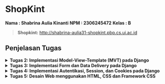 # ShopKint

**Nama : Shabrina Aulia Kinanti**
**NPM : 2306245472**
**Kelas : B**
> **Shopkint:** http://shabrina-aulia31-shopkint.pbp.cs.ui.ac.id

## **Penjelasan Tugas**
<details>
<summary> <b> Tugas 2: Implementasi Model-View-Template (MVT) pada Django </b> </summary>

## **Checklist Tugas**
* ### Membuat proyek django baru
1. Membuat direktori baru yang bernama shopkint lalu jalankan virtual environment yang ditandai dengan (env)
2. Pada direktori shopkint buat file baru bertama `requirments.txt` dan tambahkan dependencies (komponen atau modul agar perangkat lunaknya berfungsi, termasuk library, framework dan package) yang berisi 

```
django
gunicorn
whitenoise
psycopg2-binary
requests
urllib3
```
3. Intalasi terhadap dependencies dengan `pip install -r requirements.txt`
4. Buat proyek baru dengan tulisan `django-admin startproject shopkint .` di terminal direktori yang tadi
5. Django berhasil dibuat

* ### Membuat aplikasi dengan nama main pada proyek shopkint
1. Membuat repositori baru di github
2. Membuat branch utama baru dengan tulisan `git branch -M main` di terminal direktori
3. Tulis `git remote add origin https://github.com/shabrinaulia/shopkint.git` di terminal untuk menghubungkan repositori lokal dengan repositori di GitHub
4. Lakukan `git push -u origin main.` untuk menyimpan ke github
5. Jalankan perintah python manage.py startapp main di terminal. Folder main akan terbuat sebagai branch dari folder utama
6. Tambahkan main di variabel `INSTALLED_APPS` pada file `setting.py` di direkotori utama

* ### Melakukan routing pada proyek agar dapat menjalankan aplikasi main
1. Membuat file `urls.py` di folder main, lalu isi dengan 
```
from django.urls import path
from main.views import show_main

app_name = `main`

urlpatterns = [
    path(`, show_main, name=`show_main`),
]
```
2. Buka file urls.py pada folder shopkint lalu impor fungsi include dari django.urls
```
from django.contrib import admin
from django.urls import path, include

urlpatterns = [
    path(`, include(`main.urls`)),
]
```

* ### Membuat model pada aplikasi main
1. Pada `models.py` di main saya mengubah attribute dan datatypenya serta limitasi penulisan data typenya sesuai dengan ketentuan tugas
``` 
from django.db import models

class MoodEntry(models.Model):
    name = models.CharField(max_length=255)
    price = models.IntegerField()
    description = models.TextField()
    rating = models.IntegerField()
```
2. Jalankan `python manage.py makemigrations` untuk memberikan migrasi pada model data lalu lakukan `python manage.py migrate` untuk mengaplikasikan perubahan model ke basis data

* ### Membuat sebuah fungsi pada views.py 
1. Tambahkan import render pada file `views.py` di folder main
2. Menambahkan fungsi show_main dibawah impor untuk mengatur permintaan HTTP dan mengembalikan tampilan yang sesuai
3. Isi fungsinya dengan `context` yaitu dictionary yg berisi data
```
from django.shortcuts import render

# Create your views here.
def show_main(request):
    context = {
        `name` : `Liptint`,
        `price`: `600.000`,
        `description`: `NEW Liptint with high formula`,
        `rating` : `4.5/5.0`
    }

    return render(request, "main.html", context)
```
4. Return dengan format `return render(request, "main.html", context)`

* ### Membuat sebuah routing pada urls.py aplikasi main untuk memetakan fungsi yang telah dibuat pada views.py
1. Tulis code di file `urls.py` di folder main
```app_name = 'main'

urlpatterns = [
    path('', show_main, name='show_main'),
]
```
2. Buka file `urls.py` di folder shopkint tambahkan `from django.urls import path, include`
3. Pada variabel urlpatterns isi dengan  `path('', include('main.urls')),`

* ### Melakukan deployment ke PWS terhadap aplikasi yang sudah dibuat sehingga nantinya dapat diakses oleh teman-temanmu melalui Internet.
1. Buat project baru di PWS
2. Pada settings.py di folder shopkint pada variabel `ALLOWED_HOSTS` tambahkan `shabrina-aulia31-shopkint2.pbp.cs.ui.ac.id` 
3. Lakukan `git add, commit, push` ke github
4. Jalankan `git branch -M main`
5. Lalu jalankan `git push pws main:master`
6. Tunggu build lalu selesai

* ### Membuat sebuah README.md yang berisi tautan menuju aplikasi PWS yang sudah di-deploy, serta jawaban dari beberapa pertanyaan berikut.
1. Buat file `README.md` 
2. Masukin link PWS
3. Jawab pertanyaannya

## **Bagan Request Client ke Web Aplikasi Django dan Responnya** 
![Bagan](images/bagan.jpeg)
Ketika Client (Browser/User) mengirimkan permintaan HTTP ke server, server tersebut memprosesnya dengan melakukan pemetaan URL melalui file urls.py. Setelah URL yang diminta ditemukan dan dipetakan, fungsi yang relevan dalam views.py dipanggil sesuai dengan permintaan URL tersebut. Fungsi tersebut kemudian mengembalikan respons HTTP dalam bentuk halaman HTML. Lalu, views.py akan mengambil data yang diperlukan dari models.py, lalu menyajikannya menggunakan template.


## **Fungsi Git dalam Pengembangan Perangkat Lunak**
Git adalah sistem kontrol versi yang digunakan untuk melacak perubahan dalam kode selama pengembangan perangkat lunak. Fungsinya yaitu 
menyimpan versi kode sebelumnya sehingga bisa kembali ke versi sebelumnya jika diperlukan, memungkinkan pengembang bekerja bersama pada
proyek yang sama tanpa konflik melalui fitur branching dan merging, memberikan penyimpanan aman bagi kode di repository, biasanya secara
remote.

## **Alasan Django Dijadikan Permulaan Pembelajaran Pengembangan Perangkat Lunak**
1. banyak fitur bawaan sehingga pengguna tidak perlu mencari atau mengkonfigurasi banyak library eksternal buat mendapatkan fitur" umum.
2. Memudahkan pengelolaan database tanpa perlu menulis SQL secara manual.
3. Memiliki komunitas yang besar dan aktif sehingga mudah untuk mencari bantuan untuk masalah para pengguna.

## **Mengapa Model pada Django Disebut sebagai ORM?**
Model pada Django disebut ORM karena memungkinkan pengembang 
berinteraksi dengan database menggunakan objek Python, bukan 
query SQL langsung. Setiap model merepresentasikan tabel dalam 
database, dan ORM dapat melakukan operasi database seperti query, 
insert, update, dan delete dengan metode python.
</details>

<details>
<summary> <b> Tugas 3: Implementasi Form dan Data Delivery pada Django </b> </summary>

## **Checklist Tugas**
## **Mengapa kita memerlukan data delivery dalam pengimplementasian sebuah platform?**
Data delivery merupakan proses pengiriman data antar berbagai 
komponen sistem, baik antar server, antar aplikasi, maupun antara 
klien dan server. Data delivery menjadi esensial karena tanpa 
proses ini, komunikasi antara komponen-komponen dalam arsitektur 
sistem tidak dapat berlangsung dengan baik. Alasan kita 
memerlukan data delivery adalah:
1. Interoperabilitas: Berbagai layanan dan aplikasi perlu saling 
berbagi data untuk berfungsi dengan baik. Misalnya, API yang 
menghubungkan frontend dengan backend atau aplikasi yang 
berkomunikasi dengan layanan eksternal.
2. Akses Data: Data yang dihasilkan atau diminta oleh pengguna 
perlu dikirimkan dari server ke client atau sebaliknya untuk 
menyediakan informasi yang dibutuhkan, seperti hasil pencarian, 
produk yang ditampilkan, dll.
3. Scalability: Dalam arsitektur microservices, data delivery 
memungkinkan berbagai komponen bekerja secara terpisah dan 
i-host pada server yang berbeda, yang meningkatkan skalabilitas 
aplikasi.
4. Sinkronisasi Data: Data delivery memungkinkan sinkronisasi 
antara database, aplikasi, atau pengguna untuk memastikan data 
yang dilihat atau diubah konsisten di seluruh platform.

## **Manakah yang lebih baik antara XML dan JSON? Mengapa JSON lebih populer dibandingkan XML?**
JSON umumnya dianggap lebih baik dalam konteks pertukaran data ringan, aplikasi web modern, dan API, terutama karena kesederhanaan, kecepatan, dan efisiensinya. XML tetap relevan untuk skenario yang memerlukan struktur data yang lebih kompleks dan validasi data yang ketat. Namun, untuk sebagian besar aplikasi berbasis web dan komunikasi data antara klien dan server, JSON lebih populer dan sering menjadi pilihan utama karena kemudahannya dalam penggunaan dan performa yang lebih cepat.

## **Jelaskan fungsi dari method is_valid() pada form Django dan mengapa kita membutuhkan method tersebut?**
Method `is_valid()` dalam Django digunakan untuk memeriksa apakah data yang dimasukkan ke dalam form sudah valid sesuai dengan aturan yang telah ditetapkan dalam form tersebut. Method ini penting karena memastikan bahwa data yang diterima sesuai dengan tipe dan format yang diharapkan, serta menangani kesalahan input pengguna dengan menyimpan data yang valid di `cleaned_data` dan memberikan pesan kesalahan pada atribut errors jika ada input yang tidak sesuai. Penggunaan `is_valid()` sangat krusial untuk mencegah bug dan error dalam aplikasi, menjaga keamanan dari serangan seperti injection atau XSS, serta memberikan pengalaman pengguna yang lebih baik dengan memberikan umpan balik atas kesalahan input. Validasi ini juga membantu memastikan bahwa hanya data yang valid dan aman yang diproses lebih lanjut oleh aplikasi.

## **Mengapa kita membutuhkan csrf_token saat membuat form di Django? Apa yang dapat terjadi jika kita tidak menambahkan csrf_token pada form Django? Bagaimana hal tersebut dapat dimanfaatkan oleh penyerang?**
`{% csrf_token %}` adalah token yang berfungsi sebagai security. Token ini di-generate secara otomatis oleh Django untuk mencegah serangan berbahaya. Kita membutuhkan `csrf_token` saat membuat form di Django untuk melindungi aplikasi dari serangan Cross-Site Request Forgery (CSRF), di mana penyerang mencoba melakukan tindakan berbahaya atas nama pengguna tanpa sepengetahuan mereka.Jika kita tidak menambahkan `csrf_token`, aplikasi akan rentan terhadap serangan CSRF, memungkinkan penyerang mengirimkan permintaan atas nama pengguna yang telah login, seperti mengubah data atau melakukan transaksi berbahaya, tanpa terdeteksi sebagai tindakan ilegal oleh server. Token ini penting untuk menjaga keamanan dan integritas aplikasi Django.

## **Jelaskan bagaimana cara kamu mengimplementasikan checklist di atas secara step-by-step (bukan hanya sekadar mengikuti tutorial).**
* ### Pembuatan Form dan Validasi dengan is_valid()
1. Buat file baru `forms.py` lalu tambahkan code untuk membuat struktur form product
```
from django.forms import ModelForm
from main.models import ProductEntry

class ProductEntryForm(ModelForm):
    class Meta:
        model = ProductEntry
        fields = ["product_name", "price", "description", "rating"]
```
2. Pada file `views.py` di folder main tambahkan 
```
from django.shortcuts import render, redirect
from main.forms import ProductEntryForm
from main.models import ProductEntry
```
lalu buat fungsi baru bernama `create_product_entry` yang menerima request, tambahkan code ini 
```
def create_product_entry(request):
    form = MoodEntryForm(request.POST or None)

    if form.is_valid() and request.method == "POST":
        form.save()
        return redirect('main:show_main')

    context = {'form': form}
    return render(request, "create_product_entry.html", context)
```
3. Sesuaikan fungsi `show_main` di `views.py` menjadi
```
def show_main(request):
    mood_entries = MoodEntry.objects.all()
    context = {
        'name': 'Shabrina Aulia Kinanti',
        'npm' : '2306245472',
        'class': 'PBP B',
        'mood_entries': mood_entries
    }

    return render(request, "main.html", context)
```
4. Pada file `urls.py` saya menambahkan `from main.views import show_main, create_product_entry` lalu menambahkan path url di file `urls.py` bagian urlpatterns `path('create-product-entry', create_product_entry, name='create_product_entry'),`
5. Buat file HTML di bagian folder templates dengan nama `create_product_entry.html` berisi
```
{% extends 'base.html' %} 
{% block content %}
<h1>Add New Product Entry</h1>

<form method="POST">
  {% csrf_token %}
  <table>
    {{ form.as_table }}
    <tr>
      <td></td>
      <td>
        <input type="submit" value="Add New Product" />
      </td>
    </tr>
  </table>
</form>

{% endblock %}
```
6. Tambahkan code dibawah ini pada `main.html`serta tombol "Add New Product Entry" yang akan balik ke halaman form
```
{% if not product_entries %}
<p>Belum ada data mengenai produk yang dijual.</p>
{% else %}
<table>
  <tr>
    <th>Product Name</th>
    <th>Price</th>
    <th>Description</th>
    <th>Rating</th>
  </tr>

  {% comment %} Berikut cara memperlihatkan data produk di bawah baris ini 
  {% endcomment %} 
  {% for product_entry in product_entries %}
  <tr>
    <td>{{product_entry.product_name}}</td>
    <td>{{product_entry.price}}</td>
    <td>{{product_entry.description}}</td>
    <td>{{product_entry.rating}}</td>
  </tr>
  {% endfor %}
</table>
{% endif %}

<br />

<a href="{% url 'main:create_product_entry' %}">
  <button>Add New Product</button>
</a>
{% endblock content %}
```

* ### Menambahkan 4 fungsi views baru untuk melihat objek yang sudah ditambahkan dalam format XML, JSON, XML by ID, dan JSON by ID.
Menagembalikan Data dalam Bentuk XML dan JSOON
1. Buka file `views.py` lalu tambahkan
```
from django.http import HttpResponse
from django.core import serializers
```
2. Menambahkan fungsi `show_xml` yang akan mengembalikan `HttpResponse` berisi data yang sudah menjadi XML
```
def show_xml(request):
    data = ProductEntry.objects.all()
    return HttpResponse(serializers.serialize("xml", data), content_type="application/xml")
```
Lalu tambahkan fungsi `show_json` yang akan mengembalikan
`HttpResponse` berisi data yang sudah menjadi JSON
```
def show_json(request):
    data = ProductEntry.objects.all()
    return HttpResponse(serializers.serialize("json", data), content_type="application/json")
```

Mengembalikan Data dalam Bentuk XML dan JSON Berdasarkan ID
1. Pada file `views.py` tambahkan fungsi `show_xml_by_id`yang akan mengembalikan `HttpResponse` berisi data yang sudah menjadi XML berdasarkan ID
```
def show_xml_by_id(request, id):
    data = ProductEntry.objects.filter(pk=id)
    return HttpResponse(serializers.serialize("xml", data), content_type="application/xml")
```
Lalu tambahkan fungsi `show_json_by_id`yang akan mengembalikan `HttpResponse` berisi data yang sudah menjadi JSON berdasarkan ID
```
def show_json_by_id(request, id):
    data = ProductEntry.objects.filter(pk=id)
    return HttpResponse(serializers.serialize("json", data), content_type="application/json")
```
* ### Membuat Routing URL pada Masing-Masing Views yang Telah Ditambahkan
1. Membuat routing URL setiap path di dalam `urlpatterns` menghubungkan URL yang spesifik dengan fungsi view tertentu sehingga bisa ditampilkan dalam format yang diminta (XML atau JSON) di `urls.py` yang berisi :
```
from django.urls import path
from main.views import show_main, create_product_entry, show_xml, show_json, show_xml_by_id, show_json_by_id

app_name = 'main'

urlpatterns = [
    path('', show_main, name='show_main'),
    path('create-product-entry', create_product_entry, name='create_product_entry'),
    path('xml/', show_xml, name='show_xml'),
    path('json/', show_json, name='show_json'),
    path('xml/<str:id>/', show_xml_by_id, name='show_xml_by_id'),
    path('json/<str:id>/', show_json_by_id, name='show_json_by_id'),
]
```
2. Jalanakan proyek dengan `python manage.py runserver` lalu buka `http://localhost:8000/xml/[id]/` atau json untuk melihat proyek yang sudah dibuat

## **Screenshot Hasil Akses URL pada Postman** 
1. XML
![xml](images/xml.png)
2. JSON
![json](images/json.png)
3. XML by ID
![xml](images/xml[id].png)
4. JSON by ID
![json](images/json[id].png)

</details>

<details>
<summary> <b> Tugas 4: Implementasi Autentikasi, Session, dan Cookies pada Django </b> </summary>

## **Checklist Tugas**
## **Apa perbedaan antara HttpResponseRedirect() dan redirect()**
HttpResponseRedirect() adalah sebuah kelas yang digunakan untuk melakukan redirect secara manual ke URL tertentu. redirect() adalah shortcut yang lebih mudah digunakan, karena bisa menerima URL, nama view, atau objek sebagai argumen.

## **Jelaskan cara kerja penghubungan model Product dengan User!**
Model Product memiliki ForeignKey yang menghubungkannya dengan model User, memungkinkan setiap produk untuk dimiliki oleh satu pengguna. Dengan ini, produk bisa ditautkan secara spesifik kepada pengguna yang terdaftar di aplikasi.

## **Apa perbedaan antara authentication dan authorization, apakah yang dilakukan saat pengguna login? Jelaskan bagaimana Django mengimplementasikan kedua konsep tersebut.**
Authentication adalah proses memverifikasi identitas pengguna (contohnya, memeriksa apakah username dan password benar). Authorization adalah proses menentukan apakah pengguna yang sudah di-authenticate memiliki izin untuk mengakses sumber daya tertentu. Saat pengguna login, yang dilakukan adalah authentication, yaitu memastikan pengguna terdaftar dengan kredensial yang benar. Django menggunakan middleware untuk mengelola session dan cookies guna mengingat status login pengguna.

## **Bagaimana Django mengingat pengguna yang telah login? Jelaskan kegunaan lain dari cookies dan apakah semua cookies aman digunakan?**
Django mengingat pengguna yang telah login menggunakan session framework, dengan menyimpan session ID unik sebagai cookie di browser pengguna. Cookies juga digunakan untuk menyimpan preferensi pengguna dan melacak aktivitas mereka. Untuk menjaga keamanan, cookies sebaiknya diberi flag HttpOnly dan secure agar tidak mudah diakses oleh skrip atau koneksi yang tidak aman. Penggunaan cookies secara default dapat aman jika developer mengikuti praktik terbaik. Namun, pengunaan cookie juga tetap memilki risiko potensial seperti :
1. Cross-Site Scripting (XSS): Serangan XSS dapat memungkinkan pencurian cookies dari pengguna jika tidak ada validasi input yang baik.
2. Cross-Site Request Forgery (CSRF): Serangan CSRF dapat memungkinkan pihak ketiga untuk membuat request yang berbahaya atas nama pengguna. Django sudah menyertakan perlindungan CSRF secara default.
3. Session Hijacking: Jika cookie tidak dienkripsi dengan baik, sesi pengguna bisa dicuri oleh pihak ketiga.

## **Jelaskan bagaimana cara kamu mengimplementasikan checklist di atas secara step-by-step (bukan hanya sekadar mengikuti tutorial)**
* ### Mengimplementasikan fungsi registrasi, login, dan logout
1. Tambahkan import `UserCreationForm` dan `messages` pada file `views.py` di folder main
```
from django.contrib.auth.forms import UserCreationForm
from django.contrib import messages
```
2. Tambahkan fungsi `register` masih di file yang sama 
```
def register(request):
    form = UserCreationForm()

    if request.method == "POST":
        form = UserCreationForm(request.POST)
        if form.is_valid():
            form.save()
            messages.success(request, 'Your account has been successfully created!')
            return redirect('main:login')
    context = {'form':form}
    return render(request, 'register.html', context)
```
3. Membuat file baru bernama `register.html` di folder main bagian templates yang berisikan
```
def register(request):
    form = UserCreationForm()

    if request.method == "POST":
        form = UserCreationForm(request.POST)
        if form.is_valid():
            form.save()
            messages.success(request, 'Your account has been successfully created!')
            return redirect('main:login')
    context = {'form':form}
    return render(request, 'register.html', context)
```
4. Menambahkan import fungsi register dan juga path urlnya di file `urls.py`
```
from main.views import register
...
 urlpatterns = [
     ...
     path('register/', register, name='register'),
 ]
```

**login**
5. Saya membuat view login_user di `views.py` menggunakan AuthenticationForm dan metode authenticate serta login dari Django
```
from django.contrib.auth.forms import UserCreationForm, AuthenticationForm
from django.contrib.auth import authenticate, login

def login_user(request):
    if request.method == 'POST':
        form = AuthenticationForm(data=request.POST)
        if form.is_valid():
            user = form.get_user()
            login(request, user)
            return redirect('main:show_main')
    else:
        form = AuthenticationForm()
    context = {'form': form}
    return render(request, 'login.html', context)
```
6. Membuat file `login.html` di folder main/templates berisi 
```
{% extends 'base.html' %}

{% block meta %}
<title>Login</title>
{% endblock meta %}

{% block content %}
<div class="login">
  <h1>Login</h1>

  <form method="POST" action="">
    {% csrf_token %}
    <table>
      {{ form.as_table }}
      <tr>
        <td></td>
        <td><input class="btn login_btn" type="submit" value="Login" /></td>
      </tr>
    </table>
  </form>

  {% if messages %}
  <ul>
    {% for message in messages %}
    <li>{{ message }}</li>
    {% endfor %}
  </ul>
  {% endif %} Don't have an account yet?
  <a href="{% url 'main:register' %}">Register Now</a>
</div>

{% endblock content %}
```
7. Menambahkan import di file `urls.py` seperti `from main.views import login_user` dan menambahkan path nya dalam `urlpatterns` serperti `path('login/', login_user, name='login'),`

**logout**
8. Menambahkan import `logout` di `views.py` dengan fungsi logout `from django.contrib.auth import logout` lalu tambahkan fungsi 
``` 
def logout_user(request):
    logout(request)
    return redirect('main:login')
```
9. Tambahkan potongan kode di file `main.html`
```
<a href="{% url 'main:logout' %}">
  <button>Logout</button>
</a>
```
10. Menambahkan import di file `urls.py` seperti `from main.views import logout_user` dan menambahkan path nya dalam `urlpatterns` serperti `path('logout/', logout_user, name='logout'),`

* ### Menghubungkan model Product dengan User
1. Buka file `models.py` terus tambahkan import code `from django.contrib.auth.models import User` llau di class `ProductEntry` tambahin `user = models.ForeignKey(User, on_delete=models.CASCADE)`
2. Lalu tambahkan code ini di fungsi `create_product_entry` di file `views.py`
```
def create_mood_entry(request):
    form = MoodEntryForm(request.POST or None)

    if form.is_valid() and request.method == "POST":
        mood_entry = form.save(commit=False)
        mood_entry.user = request.user
        mood_entry.save()
        return redirect('main:show_main')

    context = {'form': form}
    return render(request, "create_mood_entry.html", context)
```
3. Ubah value dr `product_entries` dan `context` di fungsi `shoe_main` lalu nanti di migrate
```
def show_main(request):
    product_entries = ProductEntry.objects.filter(user=request.user)

    context = {
         'name': request.user.username,
    }
```
4. Lalu seetelah itu tamabahin import os di `settings.py`trs ganti variabel debug nya jadi 
```
PRODUCTION = os.getenv("PRODUCTION", False)
DEBUG = not PRODUCTION
```

* ### Pengelolaan Sesi dengan Cookies
1. Setelah login, saya menambahkan cookie last_login untuk menyimpan data waktu terakhir login. Pada file `views.py` bagian login_user, saya mengubah response untuk menyertakan cookie
```
from django.http import HttpResponseRedirect
import datetime

def login_user(request):
    if request.method == 'POST':
        form = AuthenticationForm(data=request.POST)
        if form.is_valid():
            user = form.get_user()
            login(request, user)
            response = HttpResponseRedirect(reverse("main:show_main"))
            response.set_cookie('last_login', str(datetime.datetime.now()))
            return response
    else:
        form = AuthenticationForm()
    return render(request, 'login.html', {'form': form})
```
2. Di file `views.py` pada bagian `show_main`, saya menambahkan context untuk menampilkan last_login dari cookies
```
def show_main(request):
    context = {
        'name': request.user.username,
        'last_login': request.COOKIES.get('last_login', 'Unknown')
    }
    return render(request, 'main.html', context)
```

* ### Keamanan Cookies
1. Saya memastikan bahwa cookie disetel dengan atribut `HttpOnly` dan `Secure` jika menggunakan HTTPS
```
response.set_cookie('last_login', str(datetime.datetime.now()), httponly=True, secure=True)
```
2. Lalu mengecek untuk memastikan cookie tidak dapat diakses oleh JavaScript dan hanya dikirim melalui koneksi HTTPS.

</details>

<details>
<summary> <b> Tugas 5: Desain Web menggunakan HTML, CSS dan Framework CSS </b> </summary>

## **Jika terdapat beberapa CSS selector untuk suatu elemen HTML, jelaskan urutan prioritas pengambilan CSS selector tersebut!**
1. Inline Style (prioritas tertinggi): CSS yang ditulis langsung pada atribut style di elemen HTML. Contoh : `<p style="color: red;">Teks ini berwarna merah.</p>`
2. ID Selector: Selector yang menggunakan ID dari elemen. Contoh: `#main { color: blue; }`
3. Class Selector, Attribute Selector, dan Pseudo-Class Selector: Selector yang menggunakan class, atribut, atau pseudo-class seperti :hover. Contoh: 
```
.text { font-size: 16px; }
[type="text"] { color: green; }
p:hover { font-weight: bold; }
```
4. Element Selector dan Pseudo-Element Selector: Selector yang hanya menggunakan tag HTML seperti <p>, <div>, atau pseudo-element seperti ::before. Contoh: `p { margin: 20px; }`

## **Mengapa responsive design menjadi konsep yang penting dalam pengembangan aplikasi web? Berikan contoh aplikasi yang sudah dan belum menerapkan responsive design!**
Responsive design adalah konsep dalam pengembangan web yang memastikan bahwa tampilan dan layout situs web dapat menyesuaikan dengan baik pada berbagai ukuran layar dan perangkat, mulai dari desktop hingga perangkat mobile. Responsive design penting karena:
1. Pengalaman Pengguna (User Experience): Pengguna dapat melihat dan mengakses konten dengan nyaman tanpa perlu zoom in/out atau scroll ke samping.
2. SEO (Search Engine Optimization): Google dan mesin pencari lain memprioritaskan situs web yang responsif karena mereka memberikan pengalaman pengguna yang lebih baik.
3. Aksesibilitas: Situs web dapat diakses di berbagai perangkat seperti smartphone, tablet, dan komputer, sehingga meningkatkan jangkauan pengunjung.

Aplikasi yang menerapkan responsive design :
- Google.com: Memiliki tampilan yang konsisten dan mudah digunakan pada semua ukuran layar.
- Medium.com: Mengatur tata letak teks dan gambar agar nyaman dibaca baik di layar kecil maupun besar.

Aplikasi yang belum menerapkan responsive design :
- ZARA : website ZARA sering kali dikritik karena navigasi yang rumit dan tidak intuitif, terutama pada perangkat mobile.
- eBay : Teks dan elemen UI terkadang terlihat terlalu kecil, dan beberapa tombol tidak berfungsi dengan baik di layar kecil​

## **Jelaskan perbedaan antara margin, border, dan padding, serta cara untuk mengimplementasikan ketiga hal tersebut!**
1. Margin: Jarak antara elemen dengan elemen di sekitarnya. Margin berfungsi untuk memberi ruang di luar border elemen tersebut
```
.element {
  margin: 20px; /* Menambahkan jarak 20px di luar elemen */
}
```
2. Border: Garis tepi yang mengelilingi elemen. Border memisahkan padding dan margin dari elemen.
```
.element {
  border: 2px solid black; /* Border tebal 2px berwarna hitam */
}
```
3. Padding: Ruang di dalam elemen, antara konten (teks/gambar) dan border elemen.
```
.element {
  padding: 15px; /* Menambahkan ruang 15px di dalam elemen */
}
```
**Contoh Implementasi Margin, Border, dan Padding**
```
<div style="margin: 20px; border: 2px solid black; padding: 15px;">
  Ini adalah contoh elemen dengan margin, border, dan padding.
</div>
```

## **Jelaskan konsep flex box dan grid layout beserta kegunaannya!**
- Flexbox adalah model layout satu dimensi (searah horizontal atau vertikal) yang memungkinkan Anda mengatur tata letak dan distribusi elemen di dalam container dengan fleksibel. Flexbox memudahkan pengaturan alignment (perataan), direction (arah), dan spacing (jarak antar elemen). Kegunaan Flexbox ideal untuk membuat layout yang fleksibel dan responsif seperti navbar, form, atau elemen grid sederhana. Contoh implementasi :
```
.container {
  display: flex;
  justify-content: space-between;
}
```

- Grid Layout adalah model layout dua dimensi yang memungkinkan Anda untuk membagi halaman menjadi kolom dan baris. Grid layout lebih cocok untuk membuat layout yang kompleks seperti dashboard atau halaman dengan beberapa section. Kegunaan Grid layout memungkinkan untuk pengaturan yang lebih kompleks dan terstruktur, seperti layout magazine atau layout card. Contoh implementasi :
```
.grid-container {
  display: grid;
  grid-template-columns: 1fr 2fr 1fr;
  gap: 20px;
}
```

## **Jelaskan bagaimana cara kamu mengimplementasikan checklist di atas secara step-by-step (bukan hanya sekadar mengikuti tutorial)!**
* ### Implementasi fungsi menghapus dan mengedit
1. Tambahkan code dibawah ini di file `views.py`
```
def edit_mood(request, id):
    # Get mood entry berdasarkan id
    mood = MoodEntry.objects.get(pk = id)

    # Set mood entry sebagai instance dari form
    form = MoodEntryForm(request.POST or None, instance=mood)

    if form.is_valid() and request.method == "POST":
        # Simpan form dan kembali ke halaman awal
        form.save()
        return HttpResponseRedirect(reverse('main:show_main'))

    context = {'form': form}
    return render(request, "edit_mood.html", context)
```
2. Buat file baru di main/templates bernama `edit_product.html` lalau isi dengan code dibawah
```
{% extends 'base.html' %}

{% load static %}

{% block content %}

<h1>Edit Mood</h1>

<form method="POST">
    {% csrf_token %}
    <table>
        {{ form.as_table }}
        <tr>
            <td></td>
            <td>
                <input type="submit" value="Edit Mood"/>
            </td>
        </tr>
    </table>
</form>

{% endblock %}
```
3. Import `edit_mood` di `urls.py` jangan lupa juga untuk menambahkan pathnya
**hapus**
1. Tambahkan fungsi `delete_mood` di `views.py`
```
def delete_mood(request, id):
    # Get mood berdasarkan id
    mood = MoodEntry.objects.get(pk = id)
    # Hapus mood
    mood.delete()
    # Kembali ke halaman awal
    return HttpResponseRedirect(reverse('main:show_main'))
```
2. Import `delet_mood` dan tambahkan path url nya juga 
3. Di `main.html` tambahkan button yang bisa mengedit dan menghapusnya
```
...
<tr>
    ...
    <td>
        <a href="{% url 'main:edit_mood' mood_entry.pk %}">
            <button>
                Edit
            </button>
        </a>
    </td>
    <td>
        <a href="{% url 'main:delete_mood' mood_entry.pk %}">
            <button>
                Delete
            </button>
        </a>
    </td>
</tr>
```

* ### Kustomisasi halaman login, register dan tambah product
1. Saya menggunkan tailwind sehingga tambahin dulu tailwind ke aplikasinya di base.html
```
<head>
{% block meta %}
    <meta charset="UTF-8" />
    <meta name="viewport" content="width=device-width, initial-scale=1">
{% endblock meta %}
<script src="https://cdn.tailwindcss.com">
</script>
</head>
```
2. Membuat file `login.html` untuk melakukan stylingnya
```
{% extends 'base.html' %}
{% load static %}

{% block meta %}
<title>Login</title>
{% endblock meta %}

{% block content %}
<!-- Container Utama dengan Background dan Flexbox -->
<div class="min-h-screen flex items-center justify-center w-screen bg-gradient-to-r from-[#EFE9E1] to-[#AC9C8D] relative">
  <!-- Bagian Kiri: Form Login -->
  <div class="flex flex-col justify-center items-center p-8 bg-white shadow-lg rounded-lg z-10 max-w-md w-full">
    <h2 class="mt-2 mb-4 text-3xl font-extrabold text-gray-800">
      Login to your account
    </h2>
    <form class="mt-8 space-y-6 w-full" method="POST" action="">
      {% csrf_token %}
      <div class="space-y-4">
        <div>
          <label for="username" class="sr-only">Username</label>
          <input id="username" name="username" type="text" required class="appearance-none block w-full px-3 py-2 border border-gray-300 placeholder-gray-400 text-gray-800 rounded-md focus:outline-none focus:ring-2 focus:ring-[#322D29] focus:border-transparent" placeholder="Username">
        </div>
        <div>
          <label for="password" class="sr-only">Password</label>
          <input id="password" name="password" type="password" required class="appearance-none block w-full px-3 py-2 border border-gray-300 placeholder-gray-400 text-gray-800 rounded-md focus:outline-none focus:ring-2 focus:ring-[#322D29] focus:border-transparent" placeholder="Password">
        </div>
      </div>
      <!-- Tombol Login -->
      <div>
        <button type="submit" class="w-full flex justify-center py-2 px-4 border border-transparent text-sm font-medium rounded-md text-white bg-[#72383D] hover:bg-[#AC9C8D] focus:outline-none focus:ring-2 focus:ring-offset-2 focus:ring-[#322D29] transition duration-150 ease-in-out">
          Sign in
        </button>
      </div>
    </form>
    <!-- Pesan Kesalahan -->
    {% if messages %}
    <div class="mt-4 w-full">
      {% for message in messages %}
      <div class="p-4 rounded-md {{ message.tags }} bg-red-100 border border-red-400 text-red-700">
        <span class="block sm:inline">{{ message }}</span>
      </div>
      {% endfor %}
    </div>
    {% endif %}
    <!-- Link ke Register -->
    <div class="text-center mt-4">
      <p class="text-sm text-[#322D29]">
        Don't have an account yet?
        <a href="{% url 'main:register' %}" class="font-medium text-[#72383D] hover:text-[#AC9C8D]">
          Register Now
        </a>
      </p>
    </div>
  </div>
  
  <!-- Bagian Kanan: Background Gambar -->
  <div class="hidden md:block md:w-1/2 h-screen absolute right-0 top-0">
    <img src="{% static 'images/bg-login.png' %}" alt="bg-login" class="w-full h-full object-cover rounded-l-lg shadow-lg">
  </div>
</div>
{% endblock content %}
```
3. Untuk register juga sama membuat file baru bernama `register.html` di main/templates/ Setelah pengguna berhasil mendaftar, redirect ke halaman login.
4. Menambah product pertama-tama desain form untuk menambah produk agar terlihat lebih menarik, Tambahkan input untuk meng-upload gambar produk dan pastikan tampil di preview sebelum disimpan.

* ### Kustomisasi Halaman Daftar Produk
1. Ubah tampilan daftar produk menggunakan card untuk setiap produk. Setiap card harus memiliki:
Gambar produk
Nama produk
Deskripsi produk
Dua tombol untuk edit dan delete produk.
2. Jika tidak ada produk, tampilkan pesan yang menyatakan bahwa tidak ada produk yang terdaftar dan sertakan gambar sedih (misalnya, icon).
3. Memastikan semua elemen dapat menyesuaikan ukuran layar, baik di desktop maupun mobile.

* ### Membuat dua button untuk mengedit dan menghapus
1. Menambahkan dua button
```
<div class="flex space-x-2">
  <a href="{% url 'main:edit_product' product_entry.pk %}" class="w-full text-center bg-[#72383D] hover:bg-[#AC9C8B] text-white py-1 px-2 rounded-md transition duration-200 text-xs"> <!-- Kurangi padding tombol -->
      Edit
  </a>
  <a href="{% url 'main:delete_product' product_entry.pk %}" class="w-full text-center bg-red-500 hover:bg-red-600 text-white py-1 px-2 rounded-md transition duration-200 text-xs"> <!-- Kurangi padding tombol -->
      Delete
  </a>
</div>
```

* ### Membuat Navigation Bar
1. Membuat navigation bar yang responsif untuk desktop dan juga mobile
```
{% load static %}

<!-- Navbar Utama: Gabungan Logo, Search Bar, Menu Items, Welcome, dan Logout -->
<nav class="bg-white shadow-md fixed top-0 left-0 z-40 w-screen border-b border-gray-200">
    <div class="max-w-7xl mx-auto px-4 sm:px-6 lg:px-8">
        <div class="flex items-center justify-between h-16">
            <!-- Logo -->
            <div class="flex items-center">
                <a href="#">
                    <img src="{% static 'images/shopkint-logo.png' %}" alt="Shopkint Logo" class="h-14 w-auto">
                </a>
            </div>
            <!-- Search Bar -->
            <div class="hidden md:block flex-grow mx-4">
                <div class="relative">
                    <input type="text" placeholder="Search..." class="w-full bg-gray-100 border border-gray-300 rounded-md py-2 px-4 focus:outline-none focus:ring-2 focus:ring-[#72383D] focus:border-transparent">
                    <span class="absolute inset-y-0 right-0 flex items-center pr-3">
                        <svg class="h-5 w-5 text-gray-400" fill="none" stroke-linecap="round" stroke-linejoin="round" stroke-width="2" viewBox="0 0 24 24" stroke="currentColor">
                            <path d="M21 21l-4.35-4.35m0 0A7.5 7.5 0 1116.5 3.5a7.5 7.5 0 010 15z"></path>
                        </svg>
                    </span>
                </div>
            </div>
            <!-- Menu Items -->
            <div class="hidden md:flex items-center space-x-8">
                <a href="{% url 'main:show_main' %}" class="text-gray-600 hover:text-[#72383D] px-3 py-2 text-sm font-medium">Home</a>
                <a href="{% url 'main:show_main' %}" class="text-gray-600 hover:text-[#72383D] px-3 py-2 text-sm font-medium">Products</a>
                <a href="{% url 'main:show_main' %}" class="text-gray-600 hover:text-[#72383D] px-3 py-2 text-sm font-medium">Brands</a>
                <a href="{% url 'main:show_main' %}" class="text-gray-600 hover:text-[#72383D] px-3 py-2 text-sm font-medium">Categories</a>
            </div>
            <!-- Welcome Message and Logout for Desktop -->
            <div class="hidden md:flex items-center space-x-8 ml-16"> <!-- Menambahkan margin left (ml-16) untuk jarak antara Categories dan Welcome -->
                <span class="text-gray-600 flex items-center">Welcome, <span class="font-semibold text-[#72383D] ml-2">{{ user.username }}</span></span>
                <a href="{% url 'main:logout' %}" class="text-center text-[#7E102C] border border-[#7E102C] hover:bg-[#7E102C] hover:text-white rounded-md px-4 py-2 text-sm font-medium">
                    Logout
                </a>
            </div>
            <!-- Hamburger menu button for Mobile -->
            <div class="md:hidden flex items-center">
                <button class="mobile-menu-button focus:outline-none">
                    <svg class="w-6 h-6 text-gray-500" fill="none" stroke-linecap="round" stroke-linejoin="round" stroke-width="2" viewBox="0 0 24 24" stroke="currentColor">
                        <path d="M4 6h16M4 12h16M4 18h16"></path>
                    </svg>
                </button>
            </div>
        </div>
    </div>
</nav>

<!-- Mobile Menu yang muncul ketika Hamburger ditekan -->
<div class="mobile-menu hidden md:hidden px-4 w-full bg-white border-t border-gray-200 fixed top-16 shadow-lg z-40 h-auto max-h-[70vh] overflow-y-auto">
    <div class="pt-2 pb-3 space-y-1 mx-auto">
        <a href="#" class="block text-gray-600 px-3 py-2 rounded-md text-base font-medium hover:bg-gray-100">Home</a>
        <a href="#" class="block text-gray-600 px-3 py-2 rounded-md text-base font-medium hover:bg-gray-100">Products</a>
        <a href="#" class="block text-gray-600 px-3 py-2 rounded-md text-base font-medium hover:bg-gray-100">Brands</a>
        <a href="#" class="block text-gray-600 px-3 py-2 rounded-md text-base font-medium hover:bg-gray-100">Categories</a>
        <!-- Welcome Message and Logout for Mobile -->
        <div class="mt-4 border-t border-gray-200 pt-4">
            <span class="block text-gray-600">Welcome, <span class="font-semibold" style="color: #7E102C;">{{ user.username }}</span></span>
            <a href="{% url 'main:logout' %}" class="block text-center text-[#7E102C] border border-[#7E102C] hover:bg-[#7E102C] hover:text-white rounded-md px-4 py-2 text-sm font-medium mt-4">
                Logout
            </a>
        </div>
    </div>
</div>

<!-- Script untuk Toggle Menu Mobile -->
<script>
    // Toggle Mobile Menu
    const btn = document.querySelector("button.mobile-menu-button");
    const menu = document.querySelector(".mobile-menu");

    btn.addEventListener("click", () => {
        menu.classList.toggle("hidden");
    });
</script>
```
